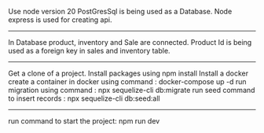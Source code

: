 Use node version 20
PostGresSql is being used as a Database.
Node express is used for creating api.


-------------------------------------------------------------

In Database product, inventory and Sale are connected.
Product Id is being used as a foreign key in sales and inventory table.

-------------------------------------------------------------


Get a clone of a project.
Install packages using npm install
Install a docker 
create a container in docker using command : docker-compose up -d
run  migration using command : npx sequelize-cli db:migrate
run seed command to insert records : npx sequelize-cli db:seed:all

--------------------------------------------------------------


run command to start the project: npm run dev
